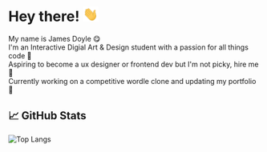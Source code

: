 # Hey there! <img src="https://raw.githubusercontent.com/jxdoyle/jxdoyle/main/wave.gif" width="30px">
My name is James Doyle 😋 <br>
I'm an Interactive Digial Art & Design student with a passion for all things code 🧠 <br>
Aspiring to become a ux designer or frontend dev but I'm not picky, hire me 🙏 <br> 
Currently working on a competitive wordle clone and updating my portfolio 👀
## &#x1f4c8; GitHub Stats
![Top Langs](https://github-readme-stats.vercel.app/api/top-langs/?username=jxdoyle&layout=compact)
